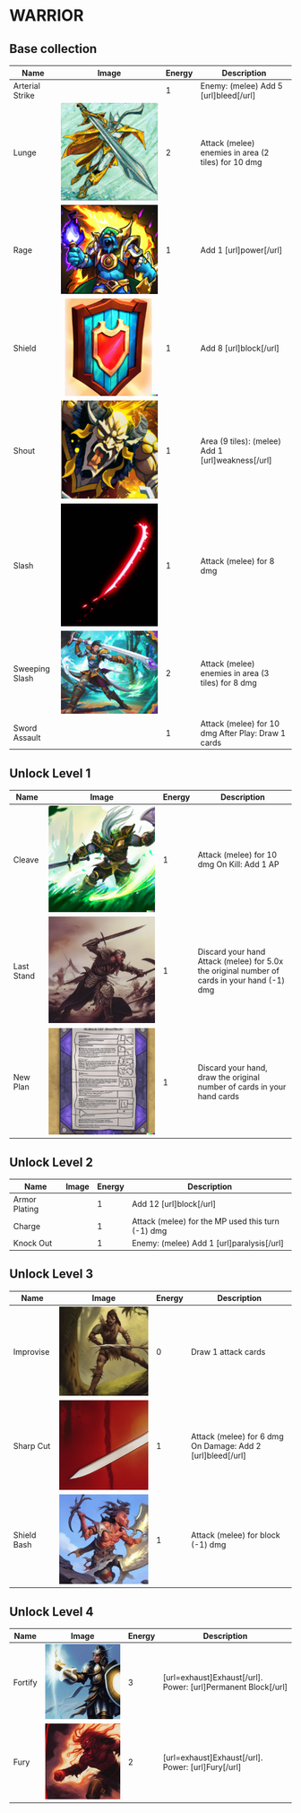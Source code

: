 # WARRIOR

## Base collection
| Name | Image | Energy | Description |
| ---- | ----- | ------ | ----------- |
| Arterial Strike | <missing> | 1 | Enemy:  (melee) Add 5 [url]bleed[/url]  |
| Lunge | ![Lunge](../../resources/lunge.png) | 2 | Attack (melee) enemies in area (2 tiles) for 10 dmg  |
| Rage | ![Rage](../../resources/rage.png) | 1 | Add 1 [url]power[/url]  |
| Shield | ![Shield](../../resources/shield.png) | 1 | Add 8 [url]block[/url]  |
| Shout | ![Shout](../../resources/shout.png) | 1 | Area (9 tiles):  (melee) Add 1 [url]weakness[/url]  |
| Slash | ![Slash](../../resources/slash.png) | 1 | Attack (melee) for 8 dmg  |
| Sweeping Slash | ![Sweeping Slash](../../resources/sweeping_slash.png) | 2 | Attack (melee) enemies in area (3 tiles) for 8 dmg  |
| Sword Assault | <missing> | 1 | Attack (melee) for 10 dmg After Play: Draw 1 cards  |

## Unlock Level 1
| Name | Image | Energy | Description |
| ---- | ----- | ------ | ----------- |
| Cleave | ![Cleave](../../resources/cleave.png) | 1 | Attack (melee) for 10 dmg On Kill: Add 1 AP  |
| Last Stand | ![Last Stand](../../resources/last_stand.png) | 1 | Discard your hand Attack (melee) for 5.0x the original number of cards in your hand (-1) dmg  |
| New Plan | ![New Plan](../../resources/new_plan.png) | 1 | Discard your hand, draw the original number of cards in your hand cards  |

## Unlock Level 2
| Name | Image | Energy | Description |
| ---- | ----- | ------ | ----------- |
| Armor Plating | <missing> | 1 | Add 12 [url]block[/url]  |
| Charge | <missing> | 1 | Attack (melee) for the MP used this turn (-1) dmg  |
| Knock Out | <missing> | 1 | Enemy:  (melee) Add 1 [url]paralysis[/url]  |

## Unlock Level 3
| Name | Image | Energy | Description |
| ---- | ----- | ------ | ----------- |
| Improvise | ![Improvise](../../resources/improvise.png) | 0 | Draw 1 attack cards  |
| Sharp Cut | ![Sharp Cut](../../resources/sharp_cut.png) | 1 | Attack (melee) for 6 dmg On Damage: Add 2 [url]bleed[/url]  |
| Shield Bash | ![Shield Bash](../../resources/shield_bash.png) | 1 | Attack (melee) for block (-1) dmg  |

## Unlock Level 4
| Name | Image | Energy | Description |
| ---- | ----- | ------ | ----------- |
| Fortify | ![Fortify](../../resources/fortify.png) | 3 | [url=exhaust]Exhaust[/url]. Power: [url]Permanent Block[/url]  |
| Fury | ![Fury](../../resources/fury.png) | 2 | [url=exhaust]Exhaust[/url]. Power: [url]Fury[/url]  |

